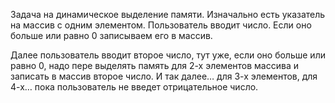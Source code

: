  Задача на динамическое выделение памяти. Изначально есть указатель на массив с одним элементом. Пользователь вводит число.
Если оно больше или равно 0 записываем его в массив.

Далее пользователь вводит второе число, тут уже, если оно больше или равно 0,
надо пере выделять память для 2-х элементов массива и записать в массив второе
 число. И так далее… для 3-х элементов, для 4-х…
  пока пользователь не введет отрицательное число.
